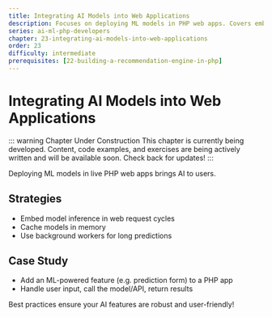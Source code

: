 ```yaml
---
title: Integrating AI Models into Web Applications
description: Focuses on deploying ML models in PHP web apps. Covers embedding model inference in web requests, efficiency strategies, and a case study adding an ML-powered feature to a PHP app.
series: ai-ml-php-developers
chapter: 23-integrating-ai-models-into-web-applications
order: 23
difficulty: intermediate
prerequisites: [22-building-a-recommendation-engine-in-php]
---
```


# Integrating AI Models into Web Applications

::: warning Chapter Under Construction
This chapter is currently being developed. Content, code examples, and exercises are being actively written and will be available soon. Check back for updates!
:::

Deploying ML models in live PHP web apps brings AI to users.

## Strategies

- Embed model inference in web request cycles
- Cache models in memory
- Use background workers for long predictions

## Case Study

- Add an ML-powered feature (e.g. prediction form) to a PHP app
- Handle user input, call the model/API, return results

Best practices ensure your AI features are robust and user-friendly!

